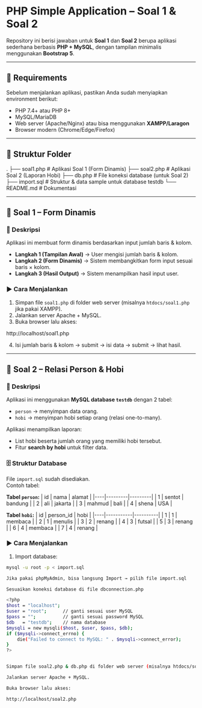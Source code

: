 # PHP Simple Application – Soal 1 & Soal 2

Repository ini berisi jawaban untuk **Soal 1** dan **Soal 2** berupa aplikasi sederhana berbasis **PHP + MySQL**, dengan tampilan minimalis menggunakan **Bootstrap 5**.

---

## 🚀 Requirements

Sebelum menjalankan aplikasi, pastikan Anda sudah menyiapkan environment berikut:

- PHP 7.4+ atau PHP 8+
- MySQL/MariaDB
- Web server (Apache/Nginx) atau bisa menggunakan **XAMPP/Laragon**
- Browser modern (Chrome/Edge/Firefox)

---

## 📂 Struktur Folder

.
├── soal1.php # Aplikasi Soal 1 (Form Dinamis)
├── soal2.php # Aplikasi Soal 2 (Laporan Hobi)
├── db.php # File koneksi database (untuk Soal 2)
├── import.sql # Struktur & data sample untuk database testdb
└── README.md # Dokumentasi


---

## 📝 Soal 1 – Form Dinamis

### 📌 Deskripsi
Aplikasi ini membuat form dinamis berdasarkan input jumlah baris & kolom.  
- **Langkah 1 (Tampilan Awal)** → User mengisi jumlah baris & kolom.  
- **Langkah 2 (Form Dinamis)** → Sistem membangkitkan form input sesuai baris × kolom.  
- **Langkah 3 (Hasil Output)** → Sistem menampilkan hasil input user.  

### ▶️ Cara Menjalankan
1. Simpan file `soal1.php` di folder web server (misalnya `htdocs/soal1.php` jika pakai XAMPP).
2. Jalankan server Apache + MySQL.
3. Buka browser lalu akses:

http://localhost/soal1.php


4. Isi jumlah baris & kolom → submit → isi data → submit → lihat hasil.

---

## 📝 Soal 2 – Relasi Person & Hobi

### 📌 Deskripsi
Aplikasi ini menggunakan **MySQL database `testdb`** dengan 2 tabel:  
- `person` → menyimpan data orang.  
- `hobi` → menyimpan hobi setiap orang (relasi one-to-many).  

Aplikasi menampilkan laporan:
- List hobi beserta jumlah orang yang memiliki hobi tersebut.
- Fitur **search by hobi** untuk filter data.

### 🗄️ Struktur Database

File `import.sql` sudah disediakan.  
Contoh tabel:

**Tabel `person`:**
| id | nama    | alamat  |
|----|---------|---------|
| 1  | sentot  | bandung |
| 2  | ali     | jakarta |
| 3  | mahmud  | bali    |
| 4  | shena   | USA     |

**Tabel `hobi`:**
| id | person_id | hobi     |
|----|-----------|----------|
| 1  | 1         | membaca  |
| 2  | 1         | menulis  |
| 3  | 2         | renang   |
| 4  | 3         | futsal   |
| 5  | 3         | renang   |
| 6  | 4         | membaca  |
| 7  | 4         | renang   |

### ▶️ Cara Menjalankan
1. Import database:
```bash
mysql -u root -p < import.sql

Jika pakai phpMyAdmin, bisa langsung Import → pilih file import.sql

Sesuaikan koneksi database di file dbconnection.php

<?php
$host = "localhost";
$user = "root";      // ganti sesuai user MySQL
$pass = "";          // ganti sesuai password MySQL
$db   = "testdb";    // nama database
$mysqli = new mysqli($host, $user, $pass, $db);
if ($mysqli->connect_errno) {
    die("Failed to connect to MySQL: " . $mysqli->connect_error);
}
?>


Simpan file soal2.php & db.php di folder web server (misalnya htdocs/soal2.php).

Jalankan server Apache + MySQL.

Buka browser lalu akses:

http://localhost/soal2.php




